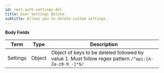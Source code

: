 ```yaml
---
id: rest-auth-settings-del
title: User Settings Delete
subtitle: Allows you to delete custom settings.
---
```


**Body Fields**

Term | Type | Description
-- | -- | --
Settings  |   Object  |   Object of keys to be deleted followed by value 1. Must follow regex pattern `/^api:[A-Za-z0-9_-]*$/`
